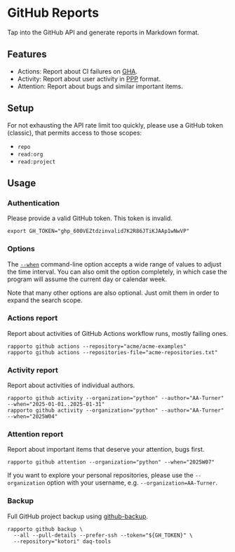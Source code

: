 # GitHub Reports

Tap into the GitHub API and generate reports in Markdown format.

## Features

- Actions: Report about CI failures on [GHA].
- Activity: Report about user activity in [PPP] format.
- Attention: Report about bugs and similar important items.

## Setup

For not exhausting the API rate limit too quickly, please use a GitHub
token (classic), that permits access to those scopes:

- `repo`
- `read:org`
- `read:project`

## Usage

### Authentication

Please provide a valid GitHub token. This token is invalid.
```shell
export GH_TOKEN="ghp_600VEZtdzinvalid7K2R86JTiKJAAp1wNwVP"
```

### Options

The [`--when`](#when-option) command-line option accepts a wide range of
values to adjust the time interval. You can also omit the option completely,
in which case the program will assume the current day or calendar week.

Note that many other options are also optional. Just omit them in order to
expand the search scope.

### Actions report
Report about activities of GitHub Actions workflow runs, mostly failing ones.
```shell
rapporto github actions --repository="acme/acme-examples"
rapporto github actions --repositories-file="acme-repositories.txt"
```

### Activity report
Report about activities of individual authors.
```shell
rapporto github activity --organization="python" --author="AA-Turner" --when="2025-01-01..2025-01-31"
rapporto github activity --organization="python" --author="AA-Turner" --when="2025W04"
```

### Attention report
Report about important items that deserve your attention, bugs first.
```shell
rapporto github attention --organization="python" --when="2025W07"
```
If you want to explore your personal repositories, please use the
`--organization` option with your username, e.g. `--organization=AA-Turner`.

### Backup
Full GitHub project backup using [github-backup].
```shell
rapporto github backup \
  --all --pull-details --prefer-ssh --token="${GH_TOKEN}" \
  --repository="kotori" daq-tools
```


[GHA]: https://github.com/features/actions
[github-backup]: https://pypi.org/project/github-backup/
[PPP]: https://weekdone.com/resources/plans-progress-problems

